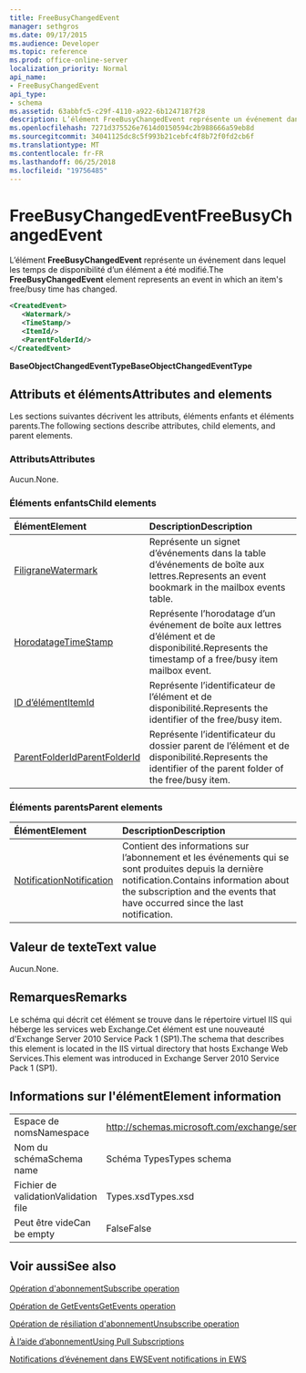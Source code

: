 ```yaml
---
title: FreeBusyChangedEvent
manager: sethgros
ms.date: 09/17/2015
ms.audience: Developer
ms.topic: reference
ms.prod: office-online-server
localization_priority: Normal
api_name:
- FreeBusyChangedEvent
api_type:
- schema
ms.assetid: 63abbfc5-c29f-4110-a922-6b1247187f28
description: L’élément FreeBusyChangedEvent représente un événement dans lequel les temps de disponibilité d’un élément a été modifié.
ms.openlocfilehash: 7271d375526e7614d0150594c2b988666a59eb8d
ms.sourcegitcommit: 34041125dc8c5f993b21cebfc4f8b72f0fd2cb6f
ms.translationtype: MT
ms.contentlocale: fr-FR
ms.lasthandoff: 06/25/2018
ms.locfileid: "19756485"
---
```

# <a name="freebusychangedevent"></a><span data-ttu-id="ba62c-103">FreeBusyChangedEvent</span><span class="sxs-lookup"><span data-stu-id="ba62c-103">FreeBusyChangedEvent</span></span>

<span data-ttu-id="ba62c-104">L’élément **FreeBusyChangedEvent** représente un événement dans lequel les temps de disponibilité d’un élément a été modifié.</span><span class="sxs-lookup"><span data-stu-id="ba62c-104">The **FreeBusyChangedEvent** element represents an event in which an item's free/busy time has changed.</span></span> 
  
```xml
<CreatedEvent>
   <Watermark/>
   <TimeStamp/>
   <ItemId/>
   <ParentFolderId/>
</CreatedEvent>
```

 <span data-ttu-id="ba62c-105">**BaseObjectChangedEventType**</span><span class="sxs-lookup"><span data-stu-id="ba62c-105">**BaseObjectChangedEventType**</span></span>
## <a name="attributes-and-elements"></a><span data-ttu-id="ba62c-106">Attributs et éléments</span><span class="sxs-lookup"><span data-stu-id="ba62c-106">Attributes and elements</span></span>

<span data-ttu-id="ba62c-107">Les sections suivantes décrivent les attributs, éléments enfants et éléments parents.</span><span class="sxs-lookup"><span data-stu-id="ba62c-107">The following sections describe attributes, child elements, and parent elements.</span></span>
  
### <a name="attributes"></a><span data-ttu-id="ba62c-108">Attributs</span><span class="sxs-lookup"><span data-stu-id="ba62c-108">Attributes</span></span>

<span data-ttu-id="ba62c-109">Aucun.</span><span class="sxs-lookup"><span data-stu-id="ba62c-109">None.</span></span>
  
### <a name="child-elements"></a><span data-ttu-id="ba62c-110">Éléments enfants</span><span class="sxs-lookup"><span data-stu-id="ba62c-110">Child elements</span></span>

|<span data-ttu-id="ba62c-111">**Élément**</span><span class="sxs-lookup"><span data-stu-id="ba62c-111">**Element**</span></span>|<span data-ttu-id="ba62c-112">**Description**</span><span class="sxs-lookup"><span data-stu-id="ba62c-112">**Description**</span></span>|
|:-----|:-----|
|[<span data-ttu-id="ba62c-113">Filigrane</span><span class="sxs-lookup"><span data-stu-id="ba62c-113">Watermark</span></span>](watermark.md) <br/> |<span data-ttu-id="ba62c-114">Représente un signet d’événements dans la table d’événements de boîte aux lettres.</span><span class="sxs-lookup"><span data-stu-id="ba62c-114">Represents an event bookmark in the mailbox events table.</span></span>  <br/> |
|[<span data-ttu-id="ba62c-115">Horodatage</span><span class="sxs-lookup"><span data-stu-id="ba62c-115">TimeStamp</span></span>](timestamp.md) <br/> |<span data-ttu-id="ba62c-116">Représente l’horodatage d’un événement de boîte aux lettres d’élément et de disponibilité.</span><span class="sxs-lookup"><span data-stu-id="ba62c-116">Represents the timestamp of a free/busy item mailbox event.</span></span>  <br/> |
|[<span data-ttu-id="ba62c-117">ID d’élément</span><span class="sxs-lookup"><span data-stu-id="ba62c-117">ItemId</span></span>](itemid.md) <br/> |<span data-ttu-id="ba62c-118">Représente l’identificateur de l’élément et de disponibilité.</span><span class="sxs-lookup"><span data-stu-id="ba62c-118">Represents the identifier of the free/busy item.</span></span>  <br/> |
|[<span data-ttu-id="ba62c-119">ParentFolderId</span><span class="sxs-lookup"><span data-stu-id="ba62c-119">ParentFolderId</span></span>](parentfolderid.md) <br/> |<span data-ttu-id="ba62c-120">Représente l’identificateur du dossier parent de l’élément et de disponibilité.</span><span class="sxs-lookup"><span data-stu-id="ba62c-120">Represents the identifier of the parent folder of the free/busy item.</span></span>  <br/> |
   
### <a name="parent-elements"></a><span data-ttu-id="ba62c-121">Éléments parents</span><span class="sxs-lookup"><span data-stu-id="ba62c-121">Parent elements</span></span>

|<span data-ttu-id="ba62c-122">**Élément**</span><span class="sxs-lookup"><span data-stu-id="ba62c-122">**Element**</span></span>|<span data-ttu-id="ba62c-123">**Description**</span><span class="sxs-lookup"><span data-stu-id="ba62c-123">**Description**</span></span>|
|:-----|:-----|
|[<span data-ttu-id="ba62c-124">Notification</span><span class="sxs-lookup"><span data-stu-id="ba62c-124">Notification</span></span>](notification-ex15websvcsotherref.md) <br/> |<span data-ttu-id="ba62c-125">Contient des informations sur l’abonnement et les événements qui se sont produites depuis la dernière notification.</span><span class="sxs-lookup"><span data-stu-id="ba62c-125">Contains information about the subscription and the events that have occurred since the last notification.</span></span>  <br/> |
   
## <a name="text-value"></a><span data-ttu-id="ba62c-126">Valeur de texte</span><span class="sxs-lookup"><span data-stu-id="ba62c-126">Text value</span></span>

<span data-ttu-id="ba62c-127">Aucun.</span><span class="sxs-lookup"><span data-stu-id="ba62c-127">None.</span></span>
  
## <a name="remarks"></a><span data-ttu-id="ba62c-128">Remarques</span><span class="sxs-lookup"><span data-stu-id="ba62c-128">Remarks</span></span>

<span data-ttu-id="ba62c-129">Le schéma qui décrit cet élément se trouve dans le répertoire virtuel IIS qui héberge les services web Exchange.Cet élément est une nouveauté d'Exchange Server 2010 Service Pack 1 (SP1).</span><span class="sxs-lookup"><span data-stu-id="ba62c-129">The schema that describes this element is located in the IIS virtual directory that hosts Exchange Web Services.This element was introduced in Exchange Server 2010 Service Pack 1 (SP1).</span></span>
  
## <a name="element-information"></a><span data-ttu-id="ba62c-130">Informations sur l'élément</span><span class="sxs-lookup"><span data-stu-id="ba62c-130">Element information</span></span>

|||
|:-----|:-----|
|<span data-ttu-id="ba62c-131">Espace de noms</span><span class="sxs-lookup"><span data-stu-id="ba62c-131">Namespace</span></span>  <br/> |http://schemas.microsoft.com/exchange/services/2006/types  <br/> |
|<span data-ttu-id="ba62c-132">Nom du schéma</span><span class="sxs-lookup"><span data-stu-id="ba62c-132">Schema name</span></span>  <br/> |<span data-ttu-id="ba62c-133">Schéma Types</span><span class="sxs-lookup"><span data-stu-id="ba62c-133">Types schema</span></span>  <br/> |
|<span data-ttu-id="ba62c-134">Fichier de validation</span><span class="sxs-lookup"><span data-stu-id="ba62c-134">Validation file</span></span>  <br/> |<span data-ttu-id="ba62c-135">Types.xsd</span><span class="sxs-lookup"><span data-stu-id="ba62c-135">Types.xsd</span></span>  <br/> |
|<span data-ttu-id="ba62c-136">Peut être vide</span><span class="sxs-lookup"><span data-stu-id="ba62c-136">Can be empty</span></span>  <br/> |<span data-ttu-id="ba62c-137">False</span><span class="sxs-lookup"><span data-stu-id="ba62c-137">False</span></span>  <br/> |
   
## <a name="see-also"></a><span data-ttu-id="ba62c-138">Voir aussi</span><span class="sxs-lookup"><span data-stu-id="ba62c-138">See also</span></span>



[<span data-ttu-id="ba62c-139">Opération d'abonnement</span><span class="sxs-lookup"><span data-stu-id="ba62c-139">Subscribe operation</span></span>](subscribe-operation.md)
  
[<span data-ttu-id="ba62c-140">Opération de GetEvents</span><span class="sxs-lookup"><span data-stu-id="ba62c-140">GetEvents operation</span></span>](getevents-operation.md)
  
[<span data-ttu-id="ba62c-141">Opération de résiliation d'abonnement</span><span class="sxs-lookup"><span data-stu-id="ba62c-141">Unsubscribe operation</span></span>](unsubscribe-operation.md)


[<span data-ttu-id="ba62c-142">À l’aide d’abonnement</span><span class="sxs-lookup"><span data-stu-id="ba62c-142">Using Pull Subscriptions</span></span>](http://msdn.microsoft.com/library/f956bc0e-2b25-4613-966b-54c65456897c%28Office.15%29.aspx)
  
[<span data-ttu-id="ba62c-143">Notifications d’événement dans EWS</span><span class="sxs-lookup"><span data-stu-id="ba62c-143">Event notifications in EWS</span></span>](http://msdn.microsoft.com/library/4fd4b351-d35c-4ccc-9ed9-878932ab9d50%28Office.15%29.aspx)

